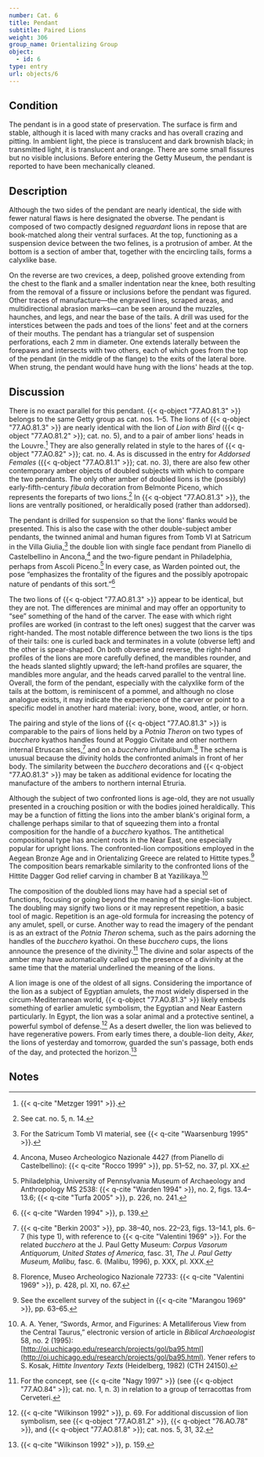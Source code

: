 ```yaml
---
number: Cat. 6
title: Pendant
subtitle: Paired Lions
weight: 306
group_name: Orientalizing Group
object:
  - id: 6
type: entry
url: objects/6
---
```


## Condition

The pendant is in a good state of preservation. The surface is firm and stable, although it is laced with many cracks and has overall crazing and pitting. In ambient light, the piece is translucent and dark brownish black; in transmitted light, it is translucent and orange. There are some small fissures but no visible inclusions. Before entering the Getty Museum, the pendant is reported to have been mechanically cleaned.

## Description

Although the two sides of the pendant are nearly identical, the side with fewer natural flaws is here designated the obverse. The pendant is composed of two compactly designed *reguardant* lions in repose that are book-matched along their ventral surfaces. At the top, functioning as a suspension device between the two felines, is a protrusion of amber. At the bottom is a section of amber that, together with the encircling tails, forms a calyxlike base.

On the reverse are two crevices, a deep, polished groove extending from the chest to the flank and a smaller indentation near the knee, both resulting from the removal of a fissure or inclusions before the pendant was figured. Other traces of manufacture—the engraved lines, scraped areas, and multidirectional abrasion marks—can be seen around the muzzles, haunches, and legs, and near the base of the tails. A drill was used for the interstices between the pads and toes of the lions' feet and at the corners of their mouths. The pendant has a triangular set of suspension perforations, each 2 mm in diameter. One extends laterally between the forepaws and intersects with two others, each of which goes from the top of the pendant (in the middle of the flange) to the exits of the lateral bore. When strung, the pendant would have hung with the lions' heads at the top.

## Discussion

There is no exact parallel for this pendant. {{< q-object "77.AO.81.3" >}} belongs to the same Getty group as cat. nos. 1–5. The lions of {{< q-object "77.AO.81.3" >}} are nearly identical with the lion of *Lion with Bird* ({{< q-object "77.AO.81.2" >}}; cat. no. 5), and to a pair of amber lions' heads in the Louvre.[^1] They are also generally related in style to the hares of {{< q-object "77.AO.82" >}}; cat. no. 4. As is discussed in the entry for *Addorsed Females* ({{< q-object "77.AO.81.1" >}}; cat. no. 3), there are also few other contemporary amber objects of doubled subjects with which to compare the two pendants. The only other amber of doubled lions is the (possibly) early-fifth-century *fibula* decoration from Belmonte Piceno, which represents the foreparts of two lions.[^2] In {{< q-object "77.AO.81.3" >}}, the lions are ventrally positioned, or heraldically posed (rather than addorsed).

The pendant is drilled for suspension so that the lions' flanks would be presented. This is also the case with the other double-subject amber pendants, the twinned animal and human figures from Tomb VI at Satricum in the Villa Giulia,[^3] the double lion with single face pendant from Pianello di Castelbellino in Ancona,[^4] and the two-figure pendant in Philadelphia, perhaps from Ascoli Piceno.[^5] In every case, as Warden pointed out, the pose “emphasizes the frontality of the figures and the possibly apotropaic nature of pendants of this sort.”[^6]

The two lions of {{< q-object "77.AO.81.3" >}} appear to be identical, but they are not. The differences are minimal and may offer an opportunity to “see” something of the hand of the carver. The ease with which right profiles are worked (in contrast to the left ones) suggest that the carver was right-handed. The most notable difference between the two lions is the tips of their tails: one is curled back and terminates in a volute (obverse left) and the other is spear-shaped. On both obverse and reverse, the right-hand profiles of the lions are more carefully defined, the mandibles rounder, and the heads slanted slightly upward; the left-hand profiles are squarer, the mandibles more angular, and the heads carved parallel to the ventral line. Overall, the form of the pendant, especially with the calyxlike form of the tails at the bottom, is reminiscent of a pommel, and although no close analogue exists, it may indicate the experience of the carver or point to a specific model in another hard material: ivory, bone, wood, antler, or horn.

The pairing and style of the lions of {{< q-object "77.AO.81.3" >}} is comparable to the pairs of lions held by a *Potnia Theron* on two types of *bucchero* kyathos handles found at Poggio Civitate and other northern internal Etruscan sites,[^7] and on a *bucchero* infundibulum.[^8] The schema is unusual because the divinity holds the confronted animals in front of her body. The similarity between the *bucchero* decorations and {{< q-object "77.AO.81.3" >}} may be taken as additional evidence for locating the manufacture of the ambers to northern internal Etruria.

Although the subject of two confronted lions is age-old, they are not usually presented in a crouching position or with the bodies joined heraldically. This may be a function of fitting the lions into the amber blank's original form, a challenge perhaps similar to that of squeezing them into a frontal composition for the handle of a *bucchero* kyathos. The antithetical compositional type has ancient roots in the Near East, one especially popular for upright lions. The confronted-lion compositions employed in the Aegean Bronze Age and in Orientalizing Greece are related to Hittite types.[^9] The composition bears remarkable similarity to the confronted lions of the Hittite Dagger God relief carving in chamber B at Yazilikaya.[^10]

The composition of the doubled lions may have had a special set of functions, focusing or going beyond the meaning of the single-lion subject. The doubling may signify two lions or it may represent repetition, a basic tool of magic. Repetition is an age-old formula for increasing the potency of any amulet, spell, or curse. Another way to read the imagery of the pendant is as an extract of the *Potnia Theron* schema, such as the pairs adorning the handles of the *bucchero* kyathoi. On these *bucchero* cups, the lions announce the presence of the divinity.[^11] The divine and solar aspects of the amber may have automatically called up the presence of a divinity at the same time that the material underlined the meaning of the lions.

A lion image is one of the oldest of all signs. Considering the importance of the lion as a subject of Egyptian amulets, the most widely dispersed in the circum-Mediterranean world, {{< q-object "77.AO.81.3" >}} likely embeds something of earlier amuletic symbolism, the Egyptian and Near Eastern particularly. In Egypt, the lion was a solar animal and a protective sentinel, a powerful symbol of defense.[^12] As a desert dweller, the lion was believed to have regenerative powers. From early times there, a double-lion deity, *Aker,* the lions of yesterday and tomorrow, guarded the sun's passage, both ends of the day, and protected the horizon.[^13]

## Notes

[^1]: {{< q-cite "Metzger 1991" >}}.

[^2]: See cat. no. 5, n. 14.

[^3]: For the Satricum Tomb VI material, see {{< q-cite "Waarsenburg 1995" >}}.

[^4]: Ancona, Museo Archeologico Nazionale 4427 (from Pianello di Castelbellino): {{< q-cite "Rocco 1999" >}}, pp. 51–52, no. 37, pl. XX.

[^5]: Philadelphia, University of Pennsylvania Museum of Archaeology and Anthropology MS 2538: {{< q-cite "Warden 1994" >}}, no. 2, figs. 13.4–13.6; {{< q-cite "Turfa 2005" >}}, p. 226, no. 241.

[^6]: {{< q-cite "Warden 1994" >}}, p. 139.

[^7]: {{< q-cite "Berkin 2003" >}}, pp. 38–40, nos. 22–23, figs. 13–14.1, pls. 6–7 (his type 1), with reference to {{< q-cite "Valentini 1969" >}}. For the related *bucchero* at the J. Paul Getty Museum: *Corpus Vasorum Antiquorum, United States of America,* fasc. 31, *The J. Paul Getty Museum, Malibu,* fasc. 6. (Malibu, 1996), p. XXX, pl. XXX.

[^8]: Florence, Museo Archeologico Nazionale 72733: {{< q-cite "Valentini 1969" >}}, p. 428, pl. XI, no. 67.

[^9]: See the excellent survey of the subject in {{< q-cite "Marangou 1969" >}}, pp. 63–65.

[^10]: A. A. Yener, “Swords, Armor, and Figurines: A Metalliferous View from the Central Taurus,” electronic version of article in *Biblical Archaeologist* 58, no. 2 (1995): [http://oi.uchicago.edu/research/projects/gol/ba95.html](http://oi.uchicago.edu/research/projects/gol/ba95.html). Yener refers to S. Kosak, *Hittite Inventory Texts* (Heidelberg, 1982) (CTH 24150).

[^11]: For the concept, see {{< q-cite "Nagy 1997" >}} (see {{< q-object "77.AO.84" >}}; cat. no. 1, n. 3) in relation to a group of terracottas from Cerveteri.

[^12]: {{< q-cite "Wilkinson 1992" >}}, p. 69. For additional discussion of lion symbolism, see {{< q-object "77.AO.81.2" >}}, {{< q-object "76.AO.78" >}}, and {{< q-object "77.AO.81.8" >}}; cat. nos. 5, 31, 32.

[^13]: {{< q-cite "Wilkinson 1992" >}}, p. 159.
